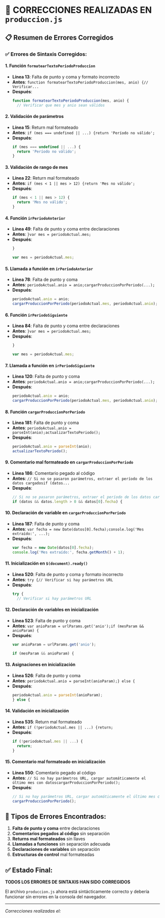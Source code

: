 # 🔧 CORRECCIONES REALIZADAS EN `produccion.js`

## 📋 Resumen de Errores Corregidos

### ✅ **Errores de Sintaxis Corregidos:**

#### **1. Función `formatearTextoPeriodoProduccion`**
- **Línea 13**: Falta de punto y coma y formato incorrecto
- **Antes**: `function formatearTextoPeriodoProduccion(mes, anio) {// Verificar...`
- **Después**: 
  ```javascript
  function formatearTextoPeriodoProduccion(mes, anio) {
    // Verificar que mes y anio sean válidos
  ```

#### **2. Validación de parámetros**
- **Línea 15**: Return mal formateado
- **Antes**: `if (mes === undefined || ...) {return 'Período no válido';`
- **Después**:
  ```javascript
  if (mes === undefined || ...) {
    return 'Período no válido';
  }
  ```

#### **3. Validación de rango de mes**
- **Línea 22**: Return mal formateado
- **Antes**: `if (mes < 1 || mes > 12) {return 'Mes no válido';`
- **Después**:
  ```javascript
  if (mes < 1 || mes > 12) {
    return 'Mes no válido';
  }
  ```

#### **4. Función `irPeriodoAnterior`**
- **Línea 49**: Falta de punto y coma entre declaraciones
- **Antes**: `}var mes = periodoActual.mes;`
- **Después**:
  ```javascript
  }
  
  var mes = periodoActual.mes;
  ```

#### **5. Llamada a función en `irPeriodoAnterior`**
- **Línea 78**: Falta de punto y coma
- **Antes**: `periodoActual.anio = anio;cargarProduccionPorPeriodo(...);`
- **Después**:
  ```javascript
  periodoActual.anio = anio;
  cargarProduccionPorPeriodo(periodoActual.mes, periodoActual.anio);
  ```

#### **6. Función `irPeriodoSiguiente`**
- **Línea 84**: Falta de punto y coma entre declaraciones
- **Antes**: `}var mes = periodoActual.mes;`
- **Después**:
  ```javascript
  }
  
  var mes = periodoActual.mes;
  ```

#### **7. Llamada a función en `irPeriodoSiguiente`**
- **Línea 120**: Falta de punto y coma
- **Antes**: `periodoActual.anio = anio;cargarProduccionPorPeriodo(...);`
- **Después**:
  ```javascript
  periodoActual.anio = anio;
  cargarProduccionPorPeriodo(periodoActual.mes, periodoActual.anio);
  ```

#### **8. Función `cargarProduccionPorPeriodo`**
- **Línea 181**: Falta de punto y coma
- **Antes**: `periodoActual.anio = parseInt(anio);actualizarTextoPeriodo();`
- **Después**:
  ```javascript
  periodoActual.anio = parseInt(anio);
  actualizarTextoPeriodo();
  ```

#### **9. Comentario mal formateado en `cargarProduccionPorPeriodo`**
- **Línea 186**: Comentario pegado al código
- **Antes**: `// Si no se pasaron parámetros, extraer el período de los datos cargadosif (datos...`
- **Después**:
  ```javascript
  // Si no se pasaron parámetros, extraer el período de los datos cargados
  if (datos && datos.length > 0 && datos[0].fecha) {
  ```

#### **10. Declaración de variable en `cargarProduccionPorPeriodo`**
- **Línea 187**: Falta de punto y coma
- **Antes**: `var fecha = new Date(datos[0].fecha);console.log('Mes extraído:', ...);`
- **Después**:
  ```javascript
  var fecha = new Date(datos[0].fecha);
  console.log('Mes extraído:', fecha.getMonth() + 1);
  ```

#### **11. Inicialización en `$(document).ready()`**
- **Línea 520**: Falta de punto y coma y formato incorrecto
- **Antes**: `try {// Verificar si hay parámetros URL`
- **Después**:
  ```javascript
  try {
    // Verificar si hay parámetros URL
  ```

#### **12. Declaración de variables en inicialización**
- **Línea 523**: Falta de punto y coma
- **Antes**: `var anioParam = urlParams.get('anio');if (mesParam && anioParam) {`
- **Después**:
  ```javascript
  var anioParam = urlParams.get('anio');
  
  if (mesParam && anioParam) {
  ```

#### **13. Asignaciones en inicialización**
- **Línea 526**: Falta de punto y coma
- **Antes**: `periodoActual.anio = parseInt(anioParam);} else {`
- **Después**:
  ```javascript
  periodoActual.anio = parseInt(anioParam);
  } else {
  ```

#### **14. Validación en inicialización**
- **Línea 535**: Return mal formateado
- **Antes**: `if (!periodoActual.mes || ...) {return;`
- **Después**:
  ```javascript
  if (!periodoActual.mes || ...) {
    return;
  }
  ```

#### **15. Comentario mal formateado en inicialización**
- **Línea 550**: Comentario pegado al código
- **Antes**: `// Si no hay parámetros URL, cargar automáticamente el último mes con datoscargarProduccionPorPeriodo();`
- **Después**:
  ```javascript
  // Si no hay parámetros URL, cargar automáticamente el último mes con datos
  cargarProduccionPorPeriodo();
  ```

## 🎯 **Tipos de Errores Encontrados:**

1. **Falta de punto y coma** entre declaraciones
2. **Comentarios pegados al código** sin separación
3. **Returns mal formateados** sin llaves
4. **Llamadas a funciones** sin separación adecuada
5. **Declaraciones de variables** sin separación
6. **Estructuras de control** mal formateadas

## ✅ **Estado Final:**

**TODOS LOS ERRORES DE SINTAXIS HAN SIDO CORREGIDOS**

El archivo `produccion.js` ahora está sintácticamente correcto y debería funcionar sin errores en la consola del navegador.

---

*Correcciones realizadas el: <?php echo date('Y-m-d H:i:s'); ?>*
